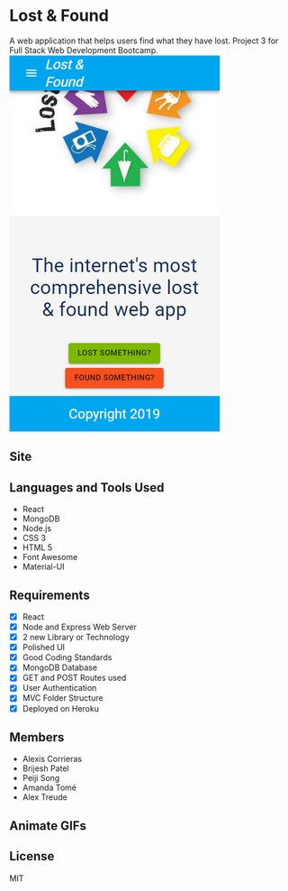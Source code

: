 # Lost & Found
A web application that helps users find what they have lost. Project 3 for Full Stack Web Development Bootcamp.
![lost-and-found](lstnfnd.PNG)

## Site

## Languages and Tools Used
* React
* MongoDB
* Node.js
* CSS 3
* HTML 5
* Font Awesome
* Material-UI

## Requirements
- [x] React
- [x] Node and Express Web Server
- [x] 2 new Library or Technology
- [x] Polished UI
- [x] Good Coding Standards
- [x] MongoDB Database
- [x] GET and POST Routes used
- [x] User Authentication
- [x] MVC Folder Structure
- [x] Deployed on Heroku

## Members
* Alexis Corrieras
* Brijesh Patel
* Peiji Song
* Amanda Tomé
* Alex Treude 

## Animate GIFs



## License
MIT




